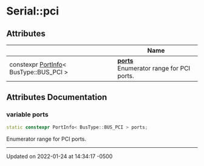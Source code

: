 # Serial::pci


## Attributes

|                | Name           |
| -------------- | -------------- |
| constexpr [PortInfo](struct_serial_1_1_port_info/)< BusType::BUS_PCI > | **[ports](namespace_serial_1_1pci/#variable-ports)** <br>Enumerator range for PCI ports.  |



## Attributes Documentation

### variable ports

```cpp
static constexpr PortInfo< BusType::BUS_PCI > ports;
```

Enumerator range for PCI ports. 




-------------------------------

Updated on 2022-01-24 at 14:34:17 -0500